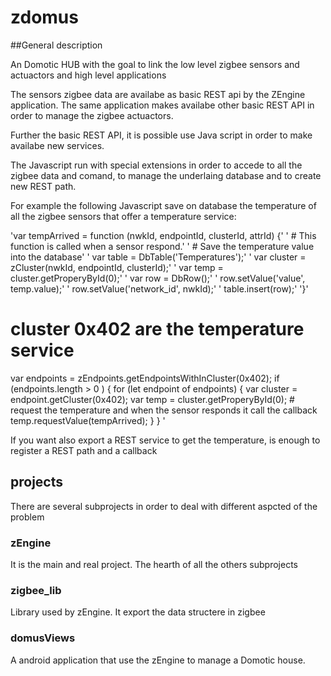# zdomus

##General description

An Domotic HUB with the goal to link the low level zigbee sensors and actuactors and high level applications

The sensors zigbee data are availabe as basic REST api by the ZEngine application. The same application makes availabe other basic REST API in order to manage the zigbee actuactors.

Further the basic REST API, it is possible use Java script in order to make availabe new services.

The Javascript run with special extensions in order to accede to all the zigbee data and comand, to manage the underlaing database and to create new REST path.

For example the following Javascript save on database the temperature of all the zigbee sensors that offer a temperature service:


'var tempArrived = function (nwkId, endpointId, clusterId, attrId) {'
'  # This function is called when a sensor respond.'
'  # Save the temperature value into the database'
'   var table = DbTable('Temperatures');'
'    var cluster = zCluster(nwkId, endpointId, clusterId);'
'    var temp = cluster.getProperyById(0);'
'    var row = DbRow();'
'    row.setValue('value', temp.value);'
'    row.setValue('network_id', nwkId);'
'    table.insert(row);'
'}'

  # cluster 0x402 are the temperature service
var endpoints = zEndpoints.getEndpointsWithInCluster(0x402);
if (endpoints.length > 0 ) {
    for (let endpoint of endpoints) {
        var cluster = endpoint.getCluster(0x402);
        var temp = cluster.getProperyById(0);
        # request the temperature and when the sensor responds it call the callback 
        temp.requestValue(tempArrived);
    }
}
'


If you want also export a REST service to get the temperature, is enough to register a REST path and a callback



## projects
There are several subprojects in order to deal with different aspcted of the problem

### zEngine
It is the main and real project. The hearth of all the others subprojects

### zigbee_lib
Library used by zEngine. It export the data structere in zigbee

### domusViews
A android application that use the zEngine to manage a Domotic house.









